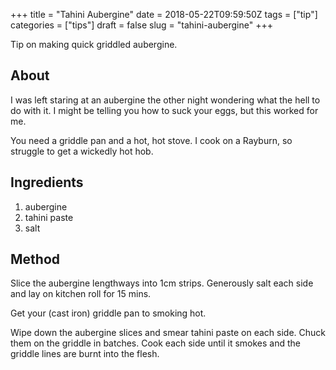 +++
title = "Tahini Aubergine"
date = 2018-05-22T09:59:50Z
tags = ["tip"]
categories = ["tips"]
draft = false
slug = "tahini-aubergine"
+++ 

Tip on making quick griddled aubergine.

<!--more-->

## About
I was left staring at an aubergine the other night wondering what the hell to do with it. I might be telling you how to suck your eggs, but this worked for me.

You need a griddle pan and a hot, hot stove. I cook on a Rayburn, so struggle to get a wickedly hot hob.

## Ingredients
1. aubergine
2. tahini paste
3. salt

## Method
Slice the aubergine lengthways into 1cm strips. Generously salt each side and lay on kitchen roll for 15 mins. 

Get your (cast iron) griddle pan to smoking hot.

Wipe down the aubergine slices and smear tahini paste on each side. Chuck them on the griddle in batches. Cook each side until it smokes and the griddle lines are burnt into the flesh.  